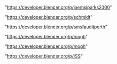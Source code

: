"https://developer.blender.org/p/jaemsjparks2000"

"https://developer.blender.org/p/schmidt"

"https://developer.blender.org/p/smsfauditperth"

"https://developer.blender.org/p/mogh"

 
"https://developer.blender.org/p/mogh"


"https://developer.blender.org/p/ISS"


 
